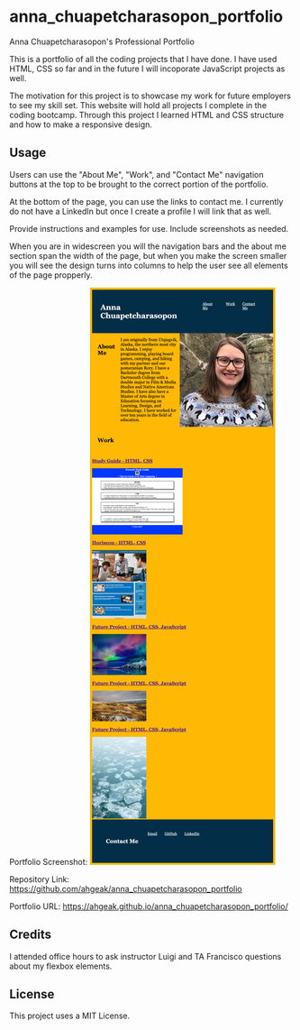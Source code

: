 # anna_chuapetcharasopon_portfolio
Anna Chuapetcharasopon's Professional Portfolio

This is a portfolio of all the coding projects that I have done. I have used HTML, CSS so far and in the future I will incoporate JavaScript projects as well.

The motivation for this project is to showcase my work for future employers to see my skill set. This website will hold all projects I complete in the coding bootcamp. Through this project I learned HTML and CSS structure and how to make a responsive design.

## Usage

Users can use the "About Me", "Work", and "Contact Me" navigation buttons at the top to be brought to the correct portion of the portfolio.

At the bottom of the page, you can use the links to contact me. I currently do not have a LinkedIn but once I create a profile I will link that as well.

Provide instructions and examples for use. Include screenshots as needed.

When you are in widescreen you will the navigation bars and the about me section span the width of the page, but when you make the screen smaller you will see the design turns into columns to help the user see all elements of the page propperly.

Portfolio Screenshot:
![screenshot](./assets/Images/Portfolio_Screenshot.png)

Repository Link: https://github.com/ahgeak/anna_chuapetcharasopon_portfolio

Portfolio URL: https://ahgeak.github.io/anna_chuapetcharasopon_portfolio/

## Credits

I attended office hours to ask instructor Luigi and TA Francisco questions about my flexbox elements.

## License

This project uses a MIT License.